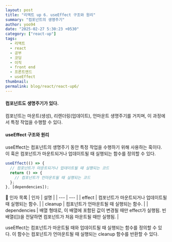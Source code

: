 ```yaml
---
layout: post
title: "리액트 up 6. useEffect 구조와 원리"
summary: "컴포넌트의 생명주기"
author: yoo94
date: "2025-02-27 5:30:23 +0530"
category: ["react-up"]
tags:
  - 리액트
  - react
  - 공부
  - 코딩
  - 이직
  - front end
  - 프론트엔드
  - useEffect
thumbnail:
permalink: blog/react/react-up6/
---
```


#### 컴포넌트도 생명주기가 있다.

컴포넌트는 마운트(생성), 리렌더링(업데이트), 언마운트 생명주기를 거치며, 이 과정에서 특정 작업을 수행할 수 있다.

#### useEffect 구조와 원리

useEffect는 컴포넌트의 생명주기 동안 특정 작업을 수행하기 위해 사용하는 훅이다.
이 훅은 컴포넌트가 마운트되거나 업데이트될 때 실행되는 함수를 정의할 수 있다.

```js
useEffect(() => {
  // 컴포넌트가 마운트되거나 업데이트될 때 실행되는 코드
  return () => {
    // 컴포넌트가 언마운트될 때 실행되는 코드
  };
}, [dependencies]);
```

📌 인자 목록
| 인자 | 설명 |
| --- | --- |
| effect | 컴포넌트가 마운트되거나 업데이트될 때 실행되는 함수. |
| cleanup | 컴포넌트가 언마운트될 때 실행되는 함수. |
| dependencies | 배열 형태로, 이 배열에 포함된 값이 변경될 때만 effect가 실행됨. 빈 배열([])을 전달하면 컴포넌트가 처음 마운트될 때만 실행됨. |

useEffect는 컴포넌트가 마운트될 때와 업데이트될 때 실행되는 함수를 정의할 수 있다.
이 함수는 컴포넌트가 언마운트될 때 실행되는 cleanup 함수를 반환할 수 있다.
